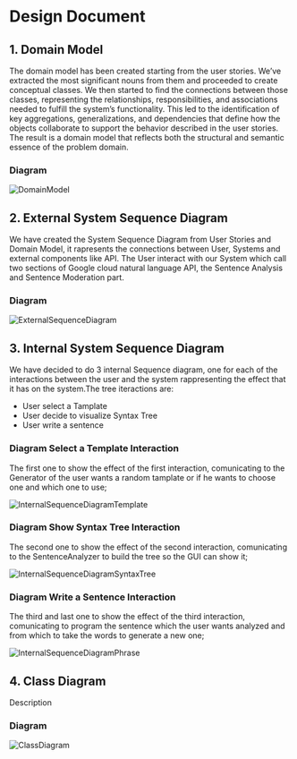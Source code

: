 
# Design Document

## 1. Domain Model
The domain model has been created starting from the user stories. We’ve extracted the most significant nouns from them and proceeded to create conceptual classes. We then started to find the connections between those classes, representing the relationships, responsibilities, and associations needed to fulfill the system’s functionality. This led to the identification of key aggregations, generalizations, and dependencies that define how the objects collaborate to support the behavior described in the user stories. The result is a domain model that reflects both the structural and semantic essence of the problem domain.
### Diagram
![DomainModel](https://github.com/user-attachments/assets/9bb921f4-b033-4b41-88a0-76a1d65c7a80)


## 2. External System Sequence Diagram
We have created the System Sequence Diagram from User Stories and Domain Model, it rapresents the connections between User, Systems and external components like API. The User interact with our System which call two sections of Google cloud natural language API, the Sentence Analysis and Sentence Moderation part.

### Diagram
![ExternalSequenceDiagram](https://github.com/user-attachments/assets/0f666d59-1bb2-45ea-a806-7203dfac1cfa)


## 3. Internal System Sequence Diagram
We have decided to do 3 internal Sequence diagram, one for each of the interactions between the user and the system rappresenting the effect that it has on the system.The tree iteractions are:
- User select a Tamplate
- User decide to visualize Syntax Tree
- User write a sentence

### Diagram Select a Template Interaction
The first one to show the effect of the first interaction, comunicating to the Generator of the user wants a random tamplate or if he wants to choose one and which one to use;

![InternalSequenceDiagramTemplate](https://github.com/user-attachments/assets/d19a0674-87bd-435c-a960-635a7b181a9f)

### Diagram Show Syntax Tree Interaction
The second one to show the effect of the second interaction, comunicating to the SentenceAnalyzer to build the tree so the GUI can show it;

![InternalSequenceDiagramSyntaxTree](https://github.com/user-attachments/assets/7e45b549-e7b4-4b0f-9a1f-936f51f7b2af)


### Diagram Write a Sentence Interaction
The third and last one to show the effect of the third interaction, comunicating to program the sentence which the user wants analyzed and from which to take the words to generate a new one;

![InternalSequenceDiagramPhrase](https://github.com/user-attachments/assets/d4f88cb5-4aa2-4f03-a446-98283bfb2d2f)


## 4. Class Diagram
Description

### Diagram
![ClassDiagram](https://github.com/user-attachments/assets/06a85391-d5eb-43b3-8582-adae6f5ebbd8)
